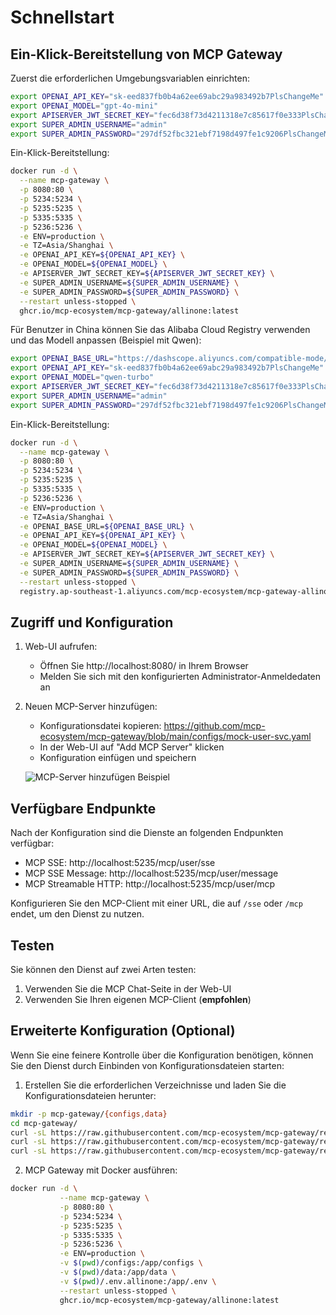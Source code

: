 # Schnellstart

## Ein-Klick-Bereitstellung von MCP Gateway

Zuerst die erforderlichen Umgebungsvariablen einrichten:

```bash
export OPENAI_API_KEY="sk-eed837fb0b4a62ee69abc29a983492b7PlsChangeMe"
export OPENAI_MODEL="gpt-4o-mini"
export APISERVER_JWT_SECRET_KEY="fec6d38f73d4211318e7c85617f0e333PlsChangeMe"
export SUPER_ADMIN_USERNAME="admin"
export SUPER_ADMIN_PASSWORD="297df52fbc321ebf7198d497fe1c9206PlsChangeMe"
```

Ein-Klick-Bereitstellung:

```bash
docker run -d \
  --name mcp-gateway \
  -p 8080:80 \
  -p 5234:5234 \
  -p 5235:5235 \
  -p 5335:5335 \
  -p 5236:5236 \
  -e ENV=production \
  -e TZ=Asia/Shanghai \
  -e OPENAI_API_KEY=${OPENAI_API_KEY} \
  -e OPENAI_MODEL=${OPENAI_MODEL} \
  -e APISERVER_JWT_SECRET_KEY=${APISERVER_JWT_SECRET_KEY} \
  -e SUPER_ADMIN_USERNAME=${SUPER_ADMIN_USERNAME} \
  -e SUPER_ADMIN_PASSWORD=${SUPER_ADMIN_PASSWORD} \
  --restart unless-stopped \
  ghcr.io/mcp-ecosystem/mcp-gateway/allinone:latest
```

Für Benutzer in China können Sie das Alibaba Cloud Registry verwenden und das Modell anpassen (Beispiel mit Qwen):

```bash
export OPENAI_BASE_URL="https://dashscope.aliyuncs.com/compatible-mode/v1/"
export OPENAI_API_KEY="sk-eed837fb0b4a62ee69abc29a983492b7PlsChangeMe"
export OPENAI_MODEL="qwen-turbo"
export APISERVER_JWT_SECRET_KEY="fec6d38f73d4211318e7c85617f0e333PlsChangeMe"
export SUPER_ADMIN_USERNAME="admin"
export SUPER_ADMIN_PASSWORD="297df52fbc321ebf7198d497fe1c9206PlsChangeMe"
```

Ein-Klick-Bereitstellung:

```bash
docker run -d \
  --name mcp-gateway \
  -p 8080:80 \
  -p 5234:5234 \
  -p 5235:5235 \
  -p 5335:5335 \
  -p 5236:5236 \
  -e ENV=production \
  -e TZ=Asia/Shanghai \
  -e OPENAI_BASE_URL=${OPENAI_BASE_URL} \
  -e OPENAI_API_KEY=${OPENAI_API_KEY} \
  -e OPENAI_MODEL=${OPENAI_MODEL} \
  -e APISERVER_JWT_SECRET_KEY=${APISERVER_JWT_SECRET_KEY} \
  -e SUPER_ADMIN_USERNAME=${SUPER_ADMIN_USERNAME} \
  -e SUPER_ADMIN_PASSWORD=${SUPER_ADMIN_PASSWORD} \
  --restart unless-stopped \
  registry.ap-southeast-1.aliyuncs.com/mcp-ecosystem/mcp-gateway-allinone:latest
```

## Zugriff und Konfiguration

1. Web-UI aufrufen:
   - Öffnen Sie http://localhost:8080/ in Ihrem Browser
   - Melden Sie sich mit den konfigurierten Administrator-Anmeldedaten an

2. Neuen MCP-Server hinzufügen:
   - Konfigurationsdatei kopieren: https://github.com/mcp-ecosystem/mcp-gateway/blob/main/configs/mock-user-svc.yaml
   - In der Web-UI auf "Add MCP Server" klicken
   - Konfiguration einfügen und speichern

   ![MCP-Server hinzufügen Beispiel](/img/add_mcp_server.png)

## Verfügbare Endpunkte

Nach der Konfiguration sind die Dienste an folgenden Endpunkten verfügbar:

- MCP SSE: http://localhost:5235/mcp/user/sse
- MCP SSE Message: http://localhost:5235/mcp/user/message
- MCP Streamable HTTP: http://localhost:5235/mcp/user/mcp

Konfigurieren Sie den MCP-Client mit einer URL, die auf `/sse` oder `/mcp` endet, um den Dienst zu nutzen.

## Testen

Sie können den Dienst auf zwei Arten testen:

1. Verwenden Sie die MCP Chat-Seite in der Web-UI
2. Verwenden Sie Ihren eigenen MCP-Client (**empfohlen**)

## Erweiterte Konfiguration (Optional)

Wenn Sie eine feinere Kontrolle über die Konfiguration benötigen, können Sie den Dienst durch Einbinden von Konfigurationsdateien starten:

1. Erstellen Sie die erforderlichen Verzeichnisse und laden Sie die Konfigurationsdateien herunter:

```bash
mkdir -p mcp-gateway/{configs,data}
cd mcp-gateway/
curl -sL https://raw.githubusercontent.com/mcp-ecosystem/mcp-gateway/refs/heads/main/configs/apiserver.yaml -o configs/apiserver.yaml
curl -sL https://raw.githubusercontent.com/mcp-ecosystem/mcp-gateway/refs/heads/main/configs/mcp-gateway.yaml -o configs/mcp-gateway.yaml
curl -sL https://raw.githubusercontent.com/mcp-ecosystem/mcp-gateway/refs/heads/main/.env.example -o .env.allinone
```

2. MCP Gateway mit Docker ausführen:

```bash
docker run -d \
           --name mcp-gateway \
           -p 8080:80 \
           -p 5234:5234 \
           -p 5235:5235 \
           -p 5335:5335 \
           -p 5236:5236 \
           -e ENV=production \
           -v $(pwd)/configs:/app/configs \
           -v $(pwd)/data:/app/data \
           -v $(pwd)/.env.allinone:/app/.env \
           --restart unless-stopped \
           ghcr.io/mcp-ecosystem/mcp-gateway/allinone:latest
``` 